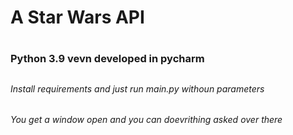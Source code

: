 # A Star Wars API <h1>
### Python 3.9 vevn developed in pycharm <h2> 
###### Install requirements and just run main.py withoun parameters <p>
###### You get a window open and you can doevrithing asked over there <p> 